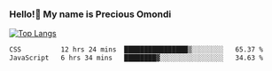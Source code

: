 ### Hello!👋 My name is Precious Omondi 

[![Top Langs](https://github-readme-stats.vercel.app/api/top-langs/?username=Presho99&langs_count=8&theme=dark)](https://github.com/Presho99/github-readme-stats)



<!--START_SECTION:waka-->

```txt
CSS          12 hrs 24 mins  ████████████████▒░░░░░░░░   65.37 %
JavaScript   6 hrs 34 mins   ████████▓░░░░░░░░░░░░░░░░   34.63 %
```

<!--END_SECTION:waka-->

